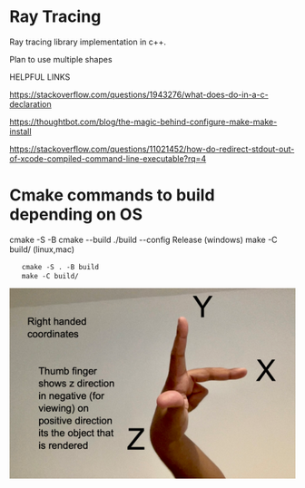 # Ray Tracing

Ray tracing library implementation in c++. 

Plan to use multiple shapes

HELPFUL LINKS 

https://stackoverflow.com/questions/1943276/what-does-do-in-a-c-declaration

https://thoughtbot.com/blog/the-magic-behind-configure-make-make-install

https://stackoverflow.com/questions/11021452/how-do-redirect-stdout-out-of-xcode-compiled-command-line-executable?rq=4


# Cmake commands to build depending on OS
cmake -S <path to source> -B <path to build>
cmake --build ./build --config Release (windows)
make -C build/ (linux,mac) 

```
   cmake -S . -B build
   make -C build/
```

![plot](./ray_tracing.png)